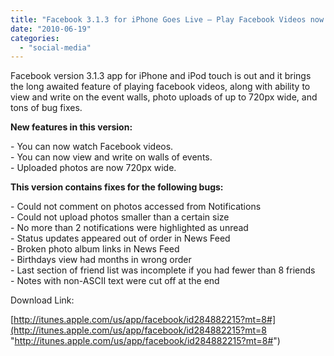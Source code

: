 ```yaml
---
title: "Facebook 3.1.3 for iPhone Goes Live – Play Facebook Videos now!"
date: "2010-06-19"
categories: 
  - "social-media"
---
```


Facebook version 3.1.3 app for iPhone and iPod touch is out and it brings the long awaited feature of playing facebook videos, along with ability to view and write on the event walls, photo uploads of up to 720px wide, and tons of bug fixes.

**New features in this version:**

\- You can now watch Facebook videos.  
\- You can now view and write on walls of events.  
\- Uploaded photos are now 720px wide.

**This version contains fixes for the following bugs:**

\- Could not comment on photos accessed from Notifications  
\- Could not upload photos smaller than a certain size  
\- No more than 2 notifications were highlighted as unread  
\- Status updates appeared out of order in News Feed  
\- Broken photo album links in News Feed  
\- Birthdays view had months in wrong order  
\- Last section of friend list was incomplete if you had fewer than 8 friends  
\- Notes with non-ASCII text were cut off at the end

Download Link:       

[http://itunes.apple.com/us/app/facebook/id284882215?mt=8#](http://itunes.apple.com/us/app/facebook/id284882215?mt=8 "http://itunes.apple.com/us/app/facebook/id284882215?mt=8#")
